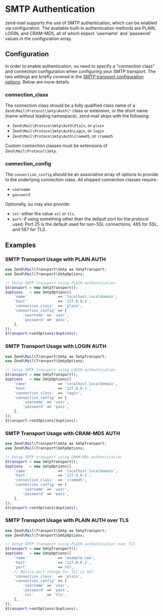 # SMTP Authentication

zend-mail supports the use of SMTP authentication, which can be enabled via
configuration.  The available built-in authentication methods are PLAIN, LOGIN,
and CRAM-MD5, all of which expect 'username' and 'password' values in the
configuration array.

## Configuration

In order to enable authentication, ou need to specify a "connection class" and
connection configuration when configuring your SMTP transport. The two settings
are briefly covered in the [SMTP transport configuration options](smtp-options.md#configuration-options). Below are more details.

### connection_class

The connection class should be a fully qualified class name of a
`Zend\Mail\Protocol\Smtp\Auth\*` class or extension, or the short name (name
without leading namespace). zend-mail ships with the following:

- `Zend\Mail\Protoco\Smtp\Auth\Plain`, or `plain`
- `Zend\Mail\Protoco\Smtp\Auth\Login`, or `login`
- `Zend\Mail\Protoco\Smtp\Auth\Crammd5`, or `crammd5`

Custom connection classes must be extensions of `Zend\Mail\Protocol\Smtp`.

### connection_config

The `connection_config` should be an associative array of options to provide to
the underlying connection class. All shipped connection classes require:

- `username`
- `password`

Optionally, ou may also provide:

- `ssl`: either the value `ssl` or `tls`.
- `port`: if using something other than the default port for the protocol used.
  Port 25 is the default used for non-SSL connections, 465 for SSL, and 587 for
  TLS.

## Examples

### SMTP Transport Usage with PLAIN AUTH

```php
use Zend\Mail\Transport\Smtp as SmtpTransport;
use Zend\Mail\Transport\SmtpOptions;

// Setup SMTP transport using PLAIN authentication
$transport = new SmtpTransport();
$options   = new SmtpOptions([
    'name'              => 'localhost.localdomain',
    'host'              => '127.0.0.1',
    'connection_class'  => 'plain',
    'connection_config' => [
        'username' => 'user',
        'password' => 'pass',
    ],
]);
$transport->setOptions($options);
```

### SMTP Transport Usage with LOGIN AUTH

```php
use Zend\Mail\Transport\Smtp as SmtpTransport;
use Zend\Mail\Transport\SmtpOptions;

// Setup SMTP transport using LOGIN authentication
$transport = new SmtpTransport();
$options   = new SmtpOptions([
    'name'              => 'localhost.localdomain',
    'host'              => '127.0.0.1',
    'connection_class'  => 'login',
    'connection_config' => [
        'username' => 'user',
        'password' => 'pass',
    ],
]);
$transport->setOptions($options);
```

### SMTP Transport Usage with CRAM-MD5 AUTH

```php
use Zend\Mail\Transport\Smtp as SmtpTransport;
use Zend\Mail\Transport\SmtpOptions;

// Setup SMTP transport using CRAM-MD5 authentication
$transport = new SmtpTransport();
$options   = new SmtpOptions([
    'name'              => 'localhost.localdomain',
    'host'              => '127.0.0.1',
    'connection_class'  => 'crammd5',
    'connection_config' => [
        'username' => 'user',
        'password' => 'pass',
    ],
]);
$transport->setOptions($options);
```

### SMTP Transport Usage with PLAIN AUTH over TLS

```php
use Zend\Mail\Transport\Smtp as SmtpTransport;
use Zend\Mail\Transport\SmtpOptions;

// Setup SMTP transport using PLAIN authentication over TLS
$transport = new SmtpTransport();
$options   = new SmtpOptions([
    'name'              => 'example.com',
    'host'              => '127.0.0.1',
    'port'              => 587,
    // Notice port change for TLS is 587
    'connection_class'  => 'plain',
    'connection_config' => [
        'username' => 'user',
        'password' => 'pass',
        'ssl'      => 'tls',
    ],
]);
$transport->setOptions($options);
```
